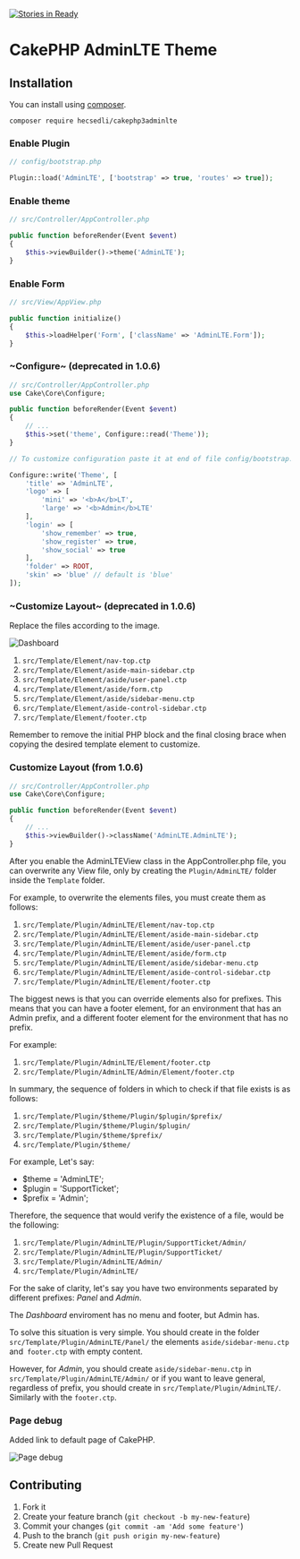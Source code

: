 [![Stories in Ready](https://badge.waffle.io/maiconpinto/cakephp-adminlte-theme.png?label=ready&title=Ready)](https://waffle.io/maiconpinto/cakephp-adminlte-theme)
# CakePHP AdminLTE Theme

## Installation

You can install using [composer](http://getcomposer.org).

```
composer require hecsedli/cakephp3adminlte
```

### Enable Plugin

```php
// config/bootstrap.php

Plugin::load('AdminLTE', ['bootstrap' => true, 'routes' => true]);
```

### Enable theme

```php
// src/Controller/AppController.php

public function beforeRender(Event $event)
{
    $this->viewBuilder()->theme('AdminLTE');
}
```

### Enable Form

```php
// src/View/AppView.php

public function initialize()
{
    $this->loadHelper('Form', ['className' => 'AdminLTE.Form']);
}
```

### ~Configure~ (deprecated in 1.0.6)

```php
// src/Controller/AppController.php
use Cake\Core\Configure;

public function beforeRender(Event $event)
{
    // ...
    $this->set('theme', Configure::read('Theme'));
}
```

```php
// To customize configuration paste it at end of file config/bootstrap.php

Configure::write('Theme', [
    'title' => 'AdminLTE',
    'logo' => [
        'mini' => '<b>A</b>LT',
        'large' => '<b>Admin</b>LTE'
    ],
    'login' => [
        'show_remember' => true,
        'show_register' => true,
        'show_social' => true
    ],
    'folder' => ROOT,
    'skin' => 'blue' // default is 'blue'
]);
```

### ~Customize Layout~ (deprecated in 1.0.6)

Replace the files according to the image.

![Dashboard](docs/dashboard.png)

1. `src/Template/Element/nav-top.ctp`
2. `src/Template/Element/aside-main-sidebar.ctp`
3. `src/Template/Element/aside/user-panel.ctp`
4. `src/Template/Element/aside/form.ctp`
5. `src/Template/Element/aside/sidebar-menu.ctp`
6. `src/Template/Element/aside-control-sidebar.ctp`
7. `src/Template/Element/footer.ctp`

Remember to remove the initial PHP block and the final closing brace when copying the desired template element to customize.

### Customize Layout (from 1.0.6)

```php
// src/Controller/AppController.php
use Cake\Core\Configure;

public function beforeRender(Event $event)
{
    // ...
    $this->viewBuilder()->className('AdminLTE.AdminLTE');
}
```

After you enable the AdminLTEView class in the AppController.php file, you can overwrite any View file, only by creating the `Plugin/AdminLTE/` folder inside the `Template` folder.

For example, to overwrite the elements files, you must create them as follows:

1. `src/Template/Plugin/AdminLTE/Element/nav-top.ctp`
2. `src/Template/Plugin/AdminLTE/Element/aside-main-sidebar.ctp`
3. `src/Template/Plugin/AdminLTE/Element/aside/user-panel.ctp`
4. `src/Template/Plugin/AdminLTE/Element/aside/form.ctp`
5. `src/Template/Plugin/AdminLTE/Element/aside/sidebar-menu.ctp`
6. `src/Template/Plugin/AdminLTE/Element/aside-control-sidebar.ctp`
7. `src/Template/Plugin/AdminLTE/Element/footer.ctp`

The biggest news is that you can override elements also for prefixes. This means that you can have a footer element, for an environment that has an Admin prefix, and a different footer element for the environment that has no prefix.

For example:

1. `src/Template/Plugin/AdminLTE/Element/footer.ctp`
1. `src/Template/Plugin/AdminLTE/Admin/Element/footer.ctp`

In summary, the sequence of folders in which to check if that file exists is as follows:

1. `src/Template/Plugin/$theme/Plugin/$plugin/$prefix/`
2. `src/Template/Plugin/$theme/Plugin/$plugin/`
3. `src/Template/Plugin/$theme/$prefix/`
4. `src/Template/Plugin/$theme/`

For example, Let's say:

* $theme = 'AdminLTE';
* $plugin = 'SupportTicket';
* $prefix = 'Admin';

Therefore, the sequence that would verify the existence of a file, would be the following:

1. `src/Template/Plugin/AdminLTE/Plugin/SupportTicket/Admin/`
2. `src/Template/Plugin/AdminLTE/Plugin/SupportTicket/`
3. `src/Template/Plugin/AdminLTE/Admin/`
4. `src/Template/Plugin/AdminLTE/`

For the sake of clarity, let's say you have two environments separated by different prefixes: *Panel* and *Admin*.

The *Dashboard* enviroment has no menu and footer, but Admin has.

To solve this situation is very simple. You should create in the folder `src/Template/Plugin/AdminLTE/Panel/` the elements `aside/sidebar-menu.ctp` and` footer.ctp` with empty content.

However, for *Admin*, you should create `aside/sidebar-menu.ctp` in `src/Template/Plugin/AdminLTE/Admin/` or if you want to leave general, regardless of prefix, you should create in `src/Template/Plugin/AdminLTE/`. Similarly with the `footer.ctp`.

### Page debug

Added link to default page of CakePHP.

![Page debug](docs/page-debug.png)

## Contributing

1. Fork it
2. Create your feature branch (`git checkout -b my-new-feature`)
3. Commit your changes (`git commit -am 'Add some feature'`)
4. Push to the branch (`git push origin my-new-feature`)
5. Create new Pull Request
